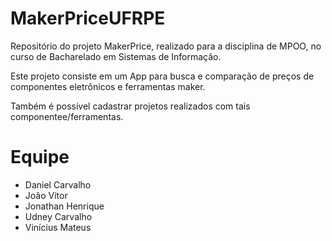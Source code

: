 # MakerPriceUFRPE
Repositório do projeto MakerPrice, realizado para a disciplina de MPOO, no curso de Bacharelado em Sistemas de Informação.

Este projeto consiste em um App para busca e comparação de preços de componentes eletrônicos e ferramentas maker.

Também é possível cadastrar projetos realizados com tais componentee/ferramentas.

# Equipe
- Daniel Carvalho
- João Vitor
- Jonathan Henrique
- Udney Carvalho
- Vinícius Mateus
